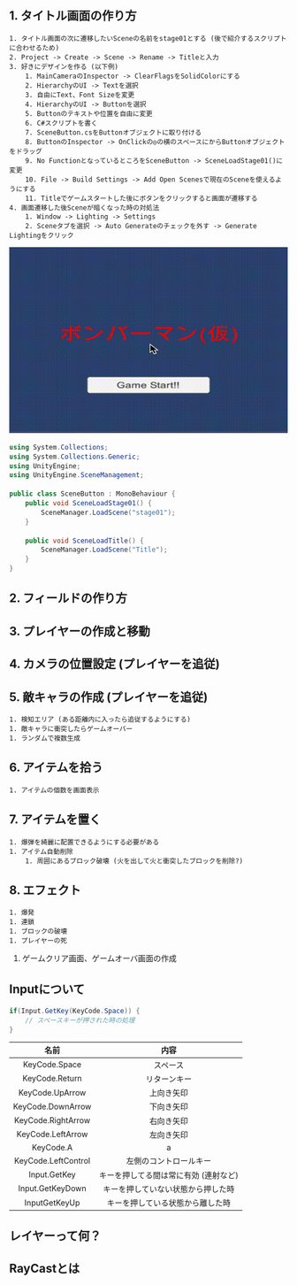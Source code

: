## 1. タイトル画面の作り方
	1. タイトル画面の次に遷移したいSceneの名前をstage01とする (後で紹介するスクリプトに合わせるため)
	2. Project -> Create -> Scene -> Rename -> Titleと入力
	3. 好きにデザインを作る (以下例)
		1. MainCameraのInspector -> ClearFlagsをSolidColorにする
		2. HierarchyのUI -> Textを選択
		3. 自由にText、Font Sizeを変更
		4. HierarchyのUI -> Buttonを選択
		5. Buttonのテキストや位置を自由に変更
		6. C#スクリプトを書く
		7. SceneButton.csをButtonオブジェクトに取り付ける
		8. ButtonのInspector -> OnClickの◎の横のスペースにからButtonオブジェクトをドラッグ
		9. No FunctionとなっているところをSceneButton -> SceneLoadStage01()に変更
		10. File -> Build Settings -> Add Open Scenesで現在のSceneを使えるようにする
		11. Titleでゲームスタートした後にボタンをクリックすると画面が遷移する
	4. 画面遷移した後Sceneが暗くなった時の対処法
		1. Window -> Lighting -> Settings
		2. Sceneタブを選択 -> Auto Generateのチェックを外す -> Generate Lightingをクリック

![実行例](https://github.com/tsutarou10/unity/blob/master/gif/SceneTitle.gif)

```:SceneButton.cs
using System.Collections;
using System.Collections.Generic;
using UnityEngine;
using UnityEngine.SceneManagement;

public class SceneButton : MonoBehaviour {
	public void SceneLoadStage01() {
		SceneManager.LoadScene("stage01");
	}

	public void SceneLoadTitle() {
		SceneManager.LoadScene("Title");
	}
}
```
## 2. フィールドの作り方

## 3. プレイヤーの作成と移動

## 4. カメラの位置設定 (プレイヤーを追従)

## 5. 敵キャラの作成 (プレイヤーを追従)
	1. 検知エリア (ある距離内に入ったら追従するようにする)
	1. 敵キャラに衝突したらゲームオーバー
	1. ランダムで複数生成

## 6. アイテムを拾う
	1. アイテムの個数を画面表示

## 7. アイテムを置く
	1. 爆弾を綺麗に配置できるようにする必要がある
	1. アイテム自動削除
		1. 周囲にあるブロック破壊 (火を出して火と衝突したブロックを削除?)

## 8. エフェクト
	1. 爆発
	1. 連鎖
	1. ブロックの破壊
	1. プレイヤーの死

1. ゲームクリア画面、ゲームオーバ画面の作成


## Inputについて
```C#
if(Input.GetKey(KeyCode.Space)) {
	// スペースキーが押された時の処理
}
```
| 名前 | 内容 |
| :---: | :---: |
| KeyCode.Space | スペース |
| KeyCode.Return | リターンキー |
| KeyCode.UpArrow | 上向き矢印 |
| KeyCode.DownArrow | 下向き矢印 |
| KeyCode.RightArrow | 右向き矢印 |
| KeyCode.LeftArrow | 左向き矢印 |
| KeyCode.A | a |
| KeyCode.LeftControl| 左側のコントロールキー |
| Input.GetKey | キーを押してる間は常に有効 (連射など) |
| Input.GetKeyDown | キーを押していない状態から押した時 |
| InputGetKeyUp | キーを押している状態から離した時 |

## レイヤーって何？
## RayCastとは

